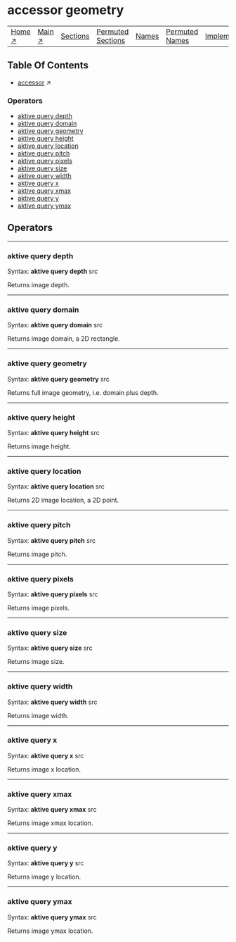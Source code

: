 # accessor geometry

||||||||
|---|---|---|---|---|---|---|
|[Home ↗](/)|[Main ↗](index.md)|[Sections](index.md#sectree)|[Permuted Sections](bypsections.md)|[Names](byname.md)|[Permuted Names](bypnames.md)|[Implementations](bylang.md)|

## Table Of Contents

  - [accessor](accessor.md) ↗


### Operators

 - [aktive query depth](#query_depth)
 - [aktive query domain](#query_domain)
 - [aktive query geometry](#query_geometry)
 - [aktive query height](#query_height)
 - [aktive query location](#query_location)
 - [aktive query pitch](#query_pitch)
 - [aktive query pixels](#query_pixels)
 - [aktive query size](#query_size)
 - [aktive query width](#query_width)
 - [aktive query x](#query_x)
 - [aktive query xmax](#query_xmax)
 - [aktive query y](#query_y)
 - [aktive query ymax](#query_ymax)

## Operators

---
### <a name='query_depth'></a> aktive query depth

Syntax: __aktive query depth__ src

Returns image depth.


---
### <a name='query_domain'></a> aktive query domain

Syntax: __aktive query domain__ src

Returns image domain, a 2D rectangle.


---
### <a name='query_geometry'></a> aktive query geometry

Syntax: __aktive query geometry__ src

Returns full image geometry, i.e. domain plus depth.


---
### <a name='query_height'></a> aktive query height

Syntax: __aktive query height__ src

Returns image height.


---
### <a name='query_location'></a> aktive query location

Syntax: __aktive query location__ src

Returns 2D image location, a 2D point.


---
### <a name='query_pitch'></a> aktive query pitch

Syntax: __aktive query pitch__ src

Returns image pitch.


---
### <a name='query_pixels'></a> aktive query pixels

Syntax: __aktive query pixels__ src

Returns image pixels.


---
### <a name='query_size'></a> aktive query size

Syntax: __aktive query size__ src

Returns image size.


---
### <a name='query_width'></a> aktive query width

Syntax: __aktive query width__ src

Returns image width.


---
### <a name='query_x'></a> aktive query x

Syntax: __aktive query x__ src

Returns image x location.


---
### <a name='query_xmax'></a> aktive query xmax

Syntax: __aktive query xmax__ src

Returns image xmax location.


---
### <a name='query_y'></a> aktive query y

Syntax: __aktive query y__ src

Returns image y location.


---
### <a name='query_ymax'></a> aktive query ymax

Syntax: __aktive query ymax__ src

Returns image ymax location.


